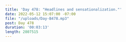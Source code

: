 ```yaml
---
title: 'Day 478: "Headlines and sensationalization."'
date: 2022-05-12 15:07:00 -07:00
file: "/uploads/Day-B478.mp3"
post: Day 478
duration: '00:03:13'
length: 2807515
---
```


